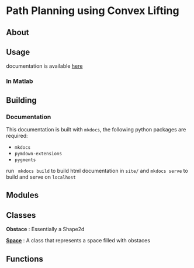 # Path Planning using Convex Lifting

## About


## Usage

documentation is available [here](https://breakmit-0.github.io/lift-ppl/)


### In Matlab

## Building

### Documentation

This documentation is built with `mkdocs`, the following python packages are required:

* `mkdocs`
* `pymdown-extensions`
* `pygments`


run ` mkdocs build`  to build html documentation in `site/`
and `mkdocs serve` to build and serve on `localhost`



## Modules

## Classes

**Obstace**
: Essentially a Shape2d

**[Space](space.md)**
: A class that represents a space filled with obstaces 

## Functions
